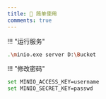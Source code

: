```yaml
---
title: 🌱 简单使用
comments: true
---
```


!!! "运行服务"

```bash
.\minio.exe server D:\Bucket
```

!!! "修改密码"

```bash
set MINIO_ACCESS_KEY=username
set MINIO_SECRET_KEY=passwd
```
